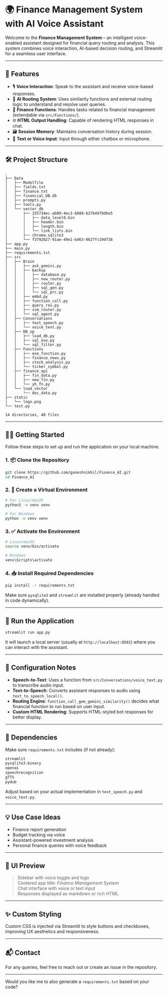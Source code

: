 # 🌍 Finance Management System with AI Voice Assistant

Welcome to the **Finance Management System** – an intelligent voice-enabled assistant designed for financial query routing and analysis. This system combines voice interaction, AI-based decision routing, and Streamlit for a seamless user interface.

---

## 🧠 Features

- 🎙️ **Voice Interaction**: Speak to the assistant and receive voice-based responses.
- 🤖 **AI Routing System**: Uses similarity functions and external routing logic to understand and resolve user queries.
- 🧾 **Finance Functions**: Handles tasks related to financial management (extendable via `src/Functions/`).
- 🌐 **HTML Output Handling**: Capable of rendering HTML responses in chat.
- 🗃️ **Session Memory**: Maintains conversation history during session.
- 💬 **Text or Voice Input**: Input through either chatbox or microphone.

---

## 🛠️ Project Structure

```
.
├── Data
│   ├── Modelfile
│   ├── fields.txt
│   ├── finance.txt
│   ├── financial_DB.db
│   ├── prompts.py
│   ├── tools.py
│   └── vector_db
│       ├── 155734ec-ab09-4ec3-b888-637b4979dbe5
│       │   ├── data_level0.bin
│       │   ├── header.bin
│       │   ├── length.bin
│       │   └── link_lists.bin
│       ├── chroma.sqlite3
│       └── f3792827-91ae-49e1-bd63-0627fc19df38
├── app.py
├── main.py
├── requirements.txt
├── src
│   ├── Brain
│   │   ├── ask_gemini.py
│   │   ├── backup
│   │   │   ├── database.py
│   │   │   ├── new_router.py
│   │   │   ├── router.py
│   │   │   ├── sql_gen.py
│   │   │   └── sql_prc.py
│   │   ├── embd.py
│   │   ├── function_call.py
│   │   ├── query_res.py
│   │   ├── sim_router.py
│   │   └── sql_agent.py
│   ├── Conversations
│   │   ├── text_speech.py
│   │   └── voice_text.py
│   ├── DB_op
│   │   ├── load_db.py
│   │   ├── sql_exe.py
│   │   └── sql_filter.py
│   ├── Functions
│   │   ├── exe_function.py
│   │   ├── finance_news.py
│   │   ├── stock_analysis.py
│   │   └── ticker_symbol.py
│   ├── finance_api
│   │   ├── fin_data.py
│   │   ├── new_fin.py
│   │   └── yh_fn.py
│   └── load_vector
│       └── doc_data.py
├── static
│   └── logo.png
└── test.py

14 directories, 40 files
```

---

## 🧑‍💻 Getting Started

Follow these steps to set up and run the application on your local machine.

### 1. 📦 Clone the Repository

```bash
git clone https://github.com/ganeshnikhil/Finance_AI.git
cd Finance_AI
```

### 2. 🐍 Create a Virtual Environment

```bash
# For Linux/macOS
python3 -m venv venv

# For Windows
python -m venv venv
```

### 3. ✅ Activate the Environment

```bash
# Linux/macOS
source venv/bin/activate

# Windows
venv\Scripts\activate
```

### 4. 📥 Install Required Dependencies

```bash
pip install -r requirements.txt
```

Make sure `pysqlite3` and `streamlit` are installed properly (already handled in code dynamically).

---

## 🚀 Run the Application

```bash
streamlit run app.py
```

It will launch a local server (usually at `http://localhost:8501`) where you can interact with the assistant.

---

## 🔧 Configuration Notes

- **Speech-to-Text**: Uses a function from `src/Conversations/voice_text.py` to transcribe audio input.
- **Text-to-Speech**: Converts assistant responses to audio using `text_to_speech_local()`.
- **Routing Engine**: `function_call_gem_gemini_similarity()` decides what financial function to run based on user input.
- **Custom HTML Rendering**: Supports HTML-styled bot responses for better display.

---

## 🧩 Dependencies

Make sure `requirements.txt` includes (if not already):

```txt
streamlit
pysqlite3-binary
openai
speechrecognition
gTTS
pydub
```

Adjust based on your actual implementation in `text_speech.py` and `voice_text.py`.

---

## 💡 Use Case Ideas

- Finance report generation
- Budget tracking via voice
- Assistant-powered investment analysis
- Personal finance queries with voice feedback

---

## 📸 UI Preview

> Sidebar with voice toggle and logo  
> Centered app title: *Finance Management System*  
> Chat interface with voice or text input  
> Responses displayed as markdown or rich HTML

---

## ✨ Custom Styling

Custom CSS is injected via Streamlit to style buttons and checkboxes, improving UX aesthetics and responsiveness.

---

## 📬 Contact

For any queries, feel free to reach out or create an issue in the repository.

---

Would you like me to also generate a `requirements.txt` based on your code?
